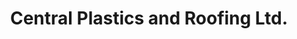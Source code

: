 ---
title: "Central Plastics and Roofing Ltd."
url: /aberdeen/central-plastics-and-roofing-ltd/
shop: shop
---